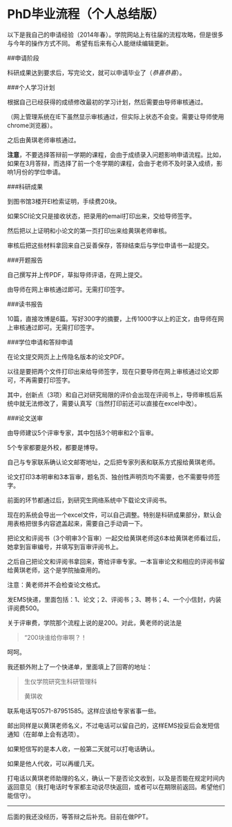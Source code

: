 PhD毕业流程（个人总结版）
========

以下是我自己的申请经验（2014年春）。学院网站上有往届的流程攻略，但是很多与今年的操作方式不同。
希望有后来有心人能继续编辑更新。


##申请阶段

科研成果达到要求后，写完论文，就可以申请毕业了（_恭喜恭喜_）。

###个人学习计划

根据自己已经获得的成绩修改最初的学习计划，然后需要由导师审核通过。

（网上管理系统在IE下虽然显示审核通过，但实际上状态不会变。需要让导师使用chrome浏览器）。

之后由黄琪老师审核通过。

__注意__，不要选择答辩前一学期的课程，会由于成绩录入问题影响申请流程。比如，如果在3月答辩，而选择了前一个冬学期的课程，会由于老师不及时录入成绩，影响1月份的学位申请。


###科研成果

到图书馆3楼开EI检索证明，手续费20块。

如果SCI论文只是接收状态，把录用的email打印出来，交给导师签字。

然后把以上证明和小论文的第一页打印出来给黄琪老师审核。


审核后把这些材料拿回来自己妥善保存，答辩结束后与学位申请书一起提交。


###开题报告

自己撰写并上传PDF，草拟导师评语，在网上提交。

由导师在网上审核通过即可。无需打印签字。


###读书报告

10篇，直接攻博是6篇。写好300字的摘要，上传1000字以上的正文，由导师在网上审核通过即可。无需打印签字。


###学位申请和答辩申请

在论文提交网页上上传隐名版本的论文PDF。

以往是要把两个文件打印出来给导师签字，现在只要导师在网上审核通过论文即可，不再需要打印签字。

其中，创新点（3项）和自己对研究局限的评价会出现在评阅书上，导师审核后系统中就无法修改了，需要认真写（当然打印前还可以直接在excel中改）。


###论文送审

由导师建议5个评审专家，其中包括3个明审和2个盲审。

5个专家都要是外校，都要是博导。

自己与专家联系确认论文邮寄地址，之后把专家列表和联系方式报给黄琪老师。

论文打印3本明审和3本盲审，题名页、独创性声明页均不需要，也不需要导师签字。


前面的环节都通过后，到研究生网络系统中下载论文评阅书。

现在的系统会导出一个excel文件，可以自己调整。特别是科研成果部分，默认会用表格把很多内容遮盖起来，需要自己手动调一下。


把论文和评阅书（3个明审3个盲审）一起交给黄琪老师这6本给黄琪老师看过后，她拿到盲审编号，并填写到盲审评阅书上。

之后自己把论文和评阅书拿回来，寄给评审专家。一本盲审论文和相应的评阅书留给黄琪老师，这个是学院抽查用的。

注意：黄老师并不会检查论文格式。


发EMS快递，里面包括：1、论文；2、评阅书；3、聘书；4、一个小信封，内装评阅费500。

关于评审费，学院那个流程上说的是200。对此，黄老师的说法是

>“200块谁给你审啊？！

呵呵。

我还额外附上了一个快递单，里面填上了回寄的地址：

>生仪学院研究生科研管理科
>
>黄琪收

联系电话写0571-87951585。这样应该给专家省事一些。


邮出同样是以黄琪老师名义，不过电话可以留自己的，这样EMS投妥后会发短信通知（在邮单上会有选项）。

如果短信写的是本人收，一般第二天就可以打电话确认。

如果是他人代收，可以再缓几天。

打电话以黄琪老师助理的名义，确认一下是否论文收到，以及是否能在规定时间内返回意见（我打电话时专家都主动说尽快返回，或者可以在期限前返回。希望他们能信守）。


***

后面的我还没经历，等答辩之后补充。目前在做PPT。
